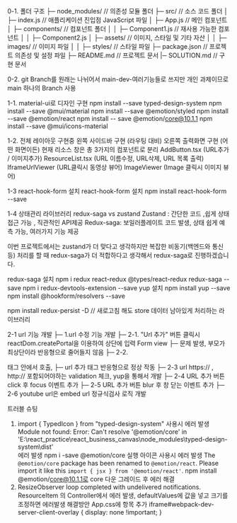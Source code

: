 0-1. 폴더 구조
├─ node_modules/ // 의존성 모듈 폴더
├─ src/ // 소스 코드 폴더
│ ├─ index.js // 애플리케이션 진입점 JavaScript 파일
│ ├─ App.js // 메인 컴포넌트
│ ├─ components/ // 컴포넌트 폴더
│ │ ├─ Component1.js // 재사용 가능한 컴포넌트
│ │ ├─ Component2.js
│ ├─ assets/ // 이미지, 스타일 및 기타 자산
│ │ ├─ images/ // 이미지 파일
│ │ ├─ styles/ // 스타일 파일
├─ package.json // 프로젝트 의존성 및 설정 파일
├─ README.md // 프로젝트 문서
|─ SOLUTION.md // 구현 문서

0-2. git Branch를 원래는 나뉘어서 main-dev-여러기능들로 쓰지만
개인 과제이므로 main 하나의 Branch 사용

1-1. material-ui로 디자인 구현
npm install --save typed-design-system
npm install --save @mui/material
npm install --save @emotion/styled
npm install --save @emotion/react
npm install -- save @emotion/core@10.1.1
npm install --save @mui/icons-material

1-2. 전체 레이아웃 구현중
왼쪽 사이드바 구현 (라우팅 대비)
오른쪽 출력화면 구현 (어떤 화면이든)
현재 리소스 창은 총 3가지의 컴포넌트로 분리
AddButton.tsx (URL추가 / 이미지추가)
ResourceList.tsx (URL 이름수정, URL삭제, URL 목록 출력)
IframeUrlViewer (URL클릭시 동영상 뷰어)
ImageViewer (Image 클릭시 이미지 뷰어)

1-3 react-hook-form 설치
react-hook-form 설치
npm install react-hook-form --save

1-4 상태관리 라이브러리
redux-saga vs zustand
Zustand : 간단한 코드 ,쉽게 상태접근 가능 , 직관적인 API제공
Redux-saga: 보일러플레이트 코드 발생, 상태 쉽게 예측 가능, 여러가지 기능 제공

이번 프로젝트에서는 zustand가 더 맞다고 생각하지만
복잡한 비동기(백엔드와 통신 등) 처리를 할 때 redux-saga가 더 적합하다고 생각해서 redux-saga로 진행하겠습니다.

redux-saga 설치
npm i redux react-redux @types/react-redux redux-saga --save
npm i redux-devtools-extension --save
yup 설치
npm install yup --save
npm install @hookform/resolvers --save

npm install redux-persist -D // 새로고침 해도 store 데이터 남아있게 처리하는 라이브러리

2-1 url 기능 개발
├─ 1.url 수정 기능 개발
├─ 2-1. "Url 추가" 버튼 클릭시 reactDom.createPortal을 이용하여 상단에 입력 Form view
├─ 문제 발생, 부모가 최상단이라 반응형으로 줄어들지 않음
├─ 2-2. <div position="relative"> 태그 안에서 호출,
├─ url 추가 태그 반응형으로 정상 작동
├─ 2-3 url https:// , http:// 포함되어야하는 validation 체크, yup을 통해서 개발
├─ 2-4 URL 추가 버튼 click 후 focus 이벤트 추가
├─ 2-5 URL 추가 버튼 blur 후 창 닫는 이벤트 추가
├─ 2-6 youtube url은 embed url 정규식검사 로직 개발

트러블 슈팅

1. import { TypedIcon } from "typed-design-system" 사용시 에러 발생
   Module not found: Error: Can't resolve '@emotion/core' in 'E:\react_practice\react_business_canvas\node_modules\typed-design-system\dist'  
   에러 발생
   npm i -save @emotion/core 실행
   아이콘 사용시 에러 발생
   The `@emotion/core` package has been renamed to `@emotion/react`. Please import it like this `import { jsx } from '@emotion/react'`.
   npm install @emotion/core@10.1.1로 core 다운 그레이드 후 에러 해결
2. ResizeObserver loop completed with undelivered notifications.
   ResourceItem 의 Controller에서 에러 발생, defaultValues에 값을 넣고 크기를 조정하면 에러발생
   해결방안
   App.css에 항목 추가
   iframe#webpack-dev-server-client-overlay {
   display: none !important;
   }
